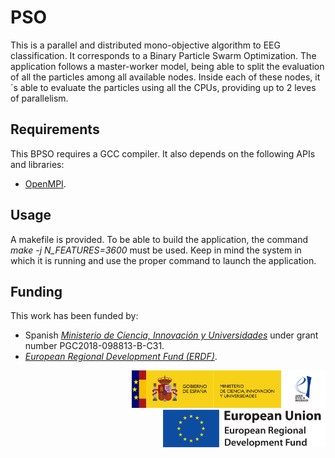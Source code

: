 # PSO

This is a parallel and distributed mono-objective algorithm to EEG classification. It corresponds to a Binary Particle Swarm Optimization. The application follows a master-worker model, being able to split the evaluation of all the particles among all available nodes. Inside each of these nodes, it´s able to evaluate the particles using all the CPUs, providing up to 2 leves of parallelism. 

## Requirements

This BPSO requires a GCC compiler. It also depends on the following APIs and libraries:

* [OpenMPI](https://www.open-mpi.org/doc/current/).

## Usage

A makefile is provided. To be able to build the application, the command *make -j N_FEATURES=3600* must be used. Keep in mind the system in which it is running and use the proper command to launch the application. 


## Funding

This work has been funded by:

* Spanish [*Ministerio de Ciencia, Innovación y Universidades*](https://www.ciencia.gob.es/) under grant number PGC2018-098813-B-C31.
* [*European Regional Development Fund (ERDF)*](https://ec.europa.eu/regional_policy/en/funding/erdf/).

<div style="text-align: right">
  <img src="https://raw.githubusercontent.com/efficomp/Hpmoon/main/docs/logos/miciu.jpg" height="60">
  <img src="https://raw.githubusercontent.com/efficomp/Hpmoon/main/docs/logos/erdf.png" height="60">
</div>

